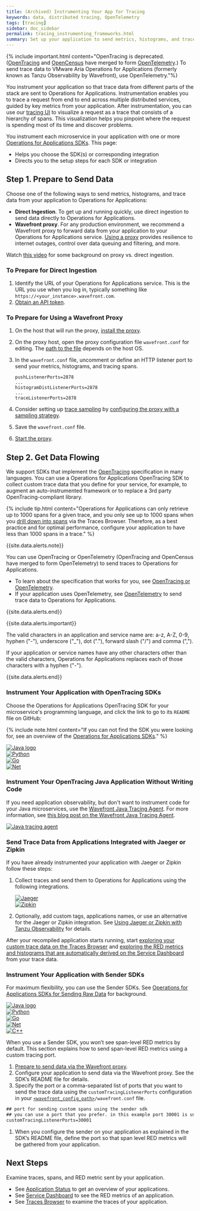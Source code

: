 ```yaml
---
title: (Archived) Instrumenting Your App for Tracing 
keywords: data, distributed tracing, OpenTelemetry
tags: [tracing]
sidebar: doc_sidebar
permalink: tracing_instrumenting_frameworks.html
summary: Set up your application to send metrics, histograms, and trace data.
---
```


{% include important.html content="OpenTracing is deprecated. ([OpenTracing](https://opentracing.io/) and [OpenCensus](https://opencensus.io/) have merged to form [OpenTelemetry](https://opentelemetry.io/).) To send trace data to VMware Aria Operations for Applications (formerly known as Tanzu Observability by Wavefront), use OpenTelemetry."%}

You instrument your application so that trace data from different parts of the stack are sent to Operations for Applications. Instrumentation enables you to trace a request from end to end across multiple distributed services, guided by key metrics from your application. After instrumentation, you can use our [tracing UI](tracing_basics.html#visualize-distributed-tracing-data) to visualize a request as a trace that consists of a hierarchy of spans. This visualization helps you pinpoint where the request is spending most of its time and discover problems.

You instrument each microservice in your application with one or more [Operations for Applications SDKs](wavefront_sdks.html). This page:
* Helps you choose the SDK(s) or corresponding integration
* Directs you to the setup steps for each SDK or integration

## Step 1. Prepare to Send Data

Choose one of the following ways to send metrics, histograms, and trace data from your application to Operations for Applications:
* **Direct Ingestion**. To get up and running quickly, use direct ingestion to send data directly to Operations for Applications.
* **Wavefront proxy**. For any production environment, we recommend a Wavefront proxy to forward data from your application to your Operations for Applications service. [Using a proxy](direct_ingestion.html#proxy-or-direct-ingestion) provides resilience to internet outages, control over data queuing and filtering, and more.

Watch [this video](https://vmwaretv.vmware.com/media/t/1_5wfjti3m) for some background on proxy vs. direct ingestion.

### To Prepare for Direct Ingestion

1. Identify the URL of your Operations for Applications service. This is the URL you use when you log in, typically something like `https://<your_instance>.wavefront.com`.
2. [Obtain an API token](wavefront_api.html#managing-api-tokens).


### To Prepare for Using a Wavefront Proxy

1. On the host that will run the proxy, [install the proxy](proxies_installing.html#install-a-proxy).
2. On the proxy host, open the proxy configuration file `wavefront.conf` for editing. The [path to the file](proxies_configuring.html#paths) depends on the host OS.
3. In the `wavefront.conf` file, uncomment or define an HTTP listener port to send your metrics, histograms, and tracing spans.
    ```
    pushListenerPorts=2878
    ...
    histogramDistListenerPorts=2878
    ...
    traceListenerPorts=2878
    ```

4. Consider setting up [trace sampling](trace_data_sampling.html) by [configuring the proxy with a sampling strategy](trace_data_sampling.html#setting-up-explicit-sampling-through-the-proxy).
5. Save the `wavefront.conf` file.
6. [Start the proxy](proxies_installing.html#start-and-stop-a-proxy).


## Step 2. Get Data Flowing

We support SDKs that implement the [OpenTracing](https://opentracing.io) specification in many languages. You can use a Operations for Applications OpenTracing SDK to collect custom trace data that you define for your service, for example, to augment an auto-instrumented framework or to replace a 3rd party OpenTracing-compliant library.

{% include tip.html content="Operations for Applications can only retrieve up to 1000 spans for a given trace, and you only see up to 1000 spans when you [drill down into spans](tracing_traces_browser.html#drill-down-into-spans-and-view-metrics-and-span-logs) via the Traces Browser. Therefore, as a best practice and for optimal performance, configure your application to have less than 1000 spans in a trace." %}

{{site.data.alerts.note}}
<p>You can use OpenTracing or OpenTelemetry (OpenTracing and OpenCensus have merged to form OpenTelemetry) to send traces to Operations for Applications. </p>
  <ul>
    <li>
      To learn about the specification that works for you, see <a href="https://help.wavefront.com/hc/en-us/articles/360058140212-OpenTracing-or-OpenTelemetry-Which-specification-to-select-for-instrumenting-applications-for-tracing-">OpenTracing or OpenTelemetry</a>.
    </li>
    <li>
      If your application uses OpenTelemetry, see <a href="opentelemetry_tracing.html">OpenTelemetry</a> to send trace data to Operations for Applications.
    </li>
  </ul>
{{site.data.alerts.end}}

{{site.data.alerts.important}}
<p>The valid characters in an application and service name are: a-z, A-Z, 0-9, hyphen ("-"), underscore ("_"), dot ("."), forward slash ("/") and comma (","). </p>
<p>If your application or service names have any other characters other than the valid characters, Operations for Applications replaces each of those characters with a hyphen ("-"). </p>
{{site.data.alerts.end}}

### Instrument Your Application with OpenTracing SDKs

Choose the Operations for Applications OpenTracing SDK for your microservice's programming language, and click the link to go to its `README` file on GitHub:

{% include note.html content="If you can not find the SDK you were looking for, see an overview of the [Operations for Applications SDKs](wavefront_sdks.html#what-do-you-want-to-collect)." %}

<div class="row">
 <div class="col-md-3 col-sm-6">
     <div class="panel panel-default text-center">
         <div class="panel-body">
            <a href="https://github.com/wavefrontHQ/wavefront-opentracing-sdk-java">
            <img src="/images/icons_svg_java.png" alt="Java logo">
            </a>
         </div>
     </div>
 </div>
 <div class="col-md-3 col-sm-6">
     <div class="panel panel-default text-center">
         <div class="panel-body">
            <a href="https://github.com/wavefrontHQ/wavefront-opentracing-sdk-python">
            <img src="/images/icons_svg_phython.png" alt="Python">
            </a>
         </div>
     </div>
 </div>
 <div class="col-md-3 col-sm-6">
     <div class="panel panel-default text-center">
         <div class="panel-body">
            <a href="https://github.com/wavefrontHQ/wavefront-opentracing-sdk-go">
            <img src="/images/icons_svg_go.png" alt="Go">
            </a>
         </div>
     </div>
 </div>
 <div class="col-md-3 col-sm-6">
        <div class="panel panel-default text-center">
            <div class="panel-body">
               <a href="https://github.com/wavefrontHQ/wavefront-opentracing-sdk-csharp">
               <img src="/images/icons_svg_.net.png" alt="Net">
               </a>
            </div>
        </div>
    </div>
  </div>

### Instrument Your OpenTracing Java Application Without Writing Code

If you need application observability, but don't want to instrument code for your Java microservices, use the [Wavefront Java Tracing Agent](https://github.com/wavefrontHQ/wavefront-opentracing-bundle-java). For more information, see [this blog post on the Wavefront Java Tracing Agent](https://tanzu.vmware.com/content/vmware-aria-operations-for-applications-blog/wavefront-introduces-java-tracing-agent-delivering-out-of-the-box-application-observability).

<div class="row">
   <div class="col-md-3 col-sm-6">
       <div class="panel panel-default text-center">
           <div class="panel-body">
              <a href="https://github.com/wavefrontHQ/wavefront-opentracing-bundle-java">
              <img src="/images/icons_svg_java_tracing_agent.png" alt="Java tracing agent">
              </a>
           </div>
       </div>
   </div>
 </div>

### Send Trace Data from Applications Integrated with Jaeger or Zipkin

If you have already instrumented your application with Jaeger or Zipkin follow these steps:
  1. Collect traces and send them to Operations for Applications using the following integrations.

      <div class="row">
       <div class="col-md-3 col-sm-6">
           <div class="panel panel-default text-center">
               <div class="panel-body">
                  <a href="jaeger.html">
                  <img src="/images/icons_svg_jaeger.png" alt="Jaeger" class="center">
                  </a>
               </div>
           </div>
       </div>
       <div class="col-md-3 col-sm-6">
           <div class="panel panel-default text-center">
               <div class="panel-body">
                  <a href="zipkin.html">
                  <img src="/images/icons_svg_zipkin.png" alt="Zipkin" class="center">
                  </a>
               </div>
           </div>
       </div>
     </div>


 2. Optionally, add custom tags, applications names, or use an alternative for the Jaeger or Zipkin integration. See [Using Jaeger or Zipkin with Tanzu Observability](tracing_integrations.html) for details.

After your recompiled application starts running, start [exploring your custom trace data on the Traces Browser](tracing_traces_browser.html) and [exploring the RED metrics and histograms that are automatically derived on the Service Dashboard](tracing_service_dashboard.html) from your trace data.

### Instrument Your Application with Sender SDKs

For maximum flexibility, you can use the Sender SDKs. See [Operations for Applications SDKs for Sending Raw Data](wavefront_sdks.html#sdks-for-sending-raw-data) for background.

<div class="row">
 <div class="col-md-2 col-sm-6">
     <div class="panel panel-default text-center">
         <div class="panel-body">
            <a href="https://github.com/wavefrontHQ/wavefront-sdk-java">
            <img src="/images/icons_svg_java.png" alt="Java logo">
            </a>
         </div>
     </div>
 </div>
 <div class="col-md-2 col-sm-6">
     <div class="panel panel-default text-center">
         <div class="panel-body">
            <a href="https://github.com/wavefrontHQ/wavefront-sdk-python">
            <img src="/images/icons_svg_phython.png" alt="Python">
            </a>
         </div>
     </div>
 </div>
 <div class="col-md-2 col-sm-6">
     <div class="panel panel-default text-center">
         <div class="panel-body">
            <a href="https://github.com/wavefrontHQ/wavefront-sdk-go">
            <img src="/images/icons_svg_go.png" alt="Go">
            </a>
         </div>
     </div>
 </div>
 <div class="col-md-2 col-sm-6">
     <div class="panel panel-default text-center">
         <div class="panel-body">
            <a href="https://github.com/wavefrontHQ/wavefront-sdk-csharp">
            <img src="/images/icons_svg_.net.png" alt="Net">
            </a>
         </div>
     </div>
 </div>
 <div class="col-md-2 col-sm-6">
     <div class="panel panel-default text-center">
         <div class="panel-body">
            <a href="https://github.com/wavefrontHQ/wavefront-sdk-cpp">
            <img src="/images/icons_cplus.png" alt="C++">
            </a>
         </div>
     </div>
 </div>
</div>

When you use a Sender SDK, you won’t see span-level RED metrics by default. This section explains how to send span-level RED metrics using a custom tracing port.

1. [Prepare to send data via the Wavefront proxy](#to-prepare-for-using-a-wavefront-proxy).
1. Configure your application to send data via the Wavefront proxy. See the SDK’s README file for details.
1. Specify the port or a comma-separated list of ports that you want to send the trace data using the `customTracingListenerPorts` configuration in your [`<wavefront_config_path>`](proxies_configuring.html#paths)`/wavefront.conf` file.
  ```xml
  ## port for sending custom spans using the sender sdk
  ## you can use a port that you prefer. in this example port 30001 is used
  customTracingListenerPorts=30001
  ```
1. When you configure the sender on your application as explained in the SDK’s README file, define the port so that span level RED metrics will be gathered from your application.

## Next Steps

Examine traces, spans, and RED metric sent by your application.
* See [Application Status](tracing_ui_overview.html) to get an overview of your applications.
* See [Service Dashboard](tracing_service_dashboard.html) to see the RED metrics of an application.
* See [Traces Browser](tracing_traces_browser.html) to examine the traces of your application.
